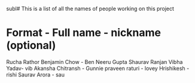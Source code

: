 subl# This is a list of all the names of people working on this project

# Format -   Full name - nickname (optional)
Rucha Rathor
Benjamin Chow - Ben
Neeru Gupta
Shaurav Ranjan
Vibha Yadav- vib
Akansha Chitransh - Gunnie
praveen raturi - lovey
Hrishikesh - rishi
Saurav Arora - sau
